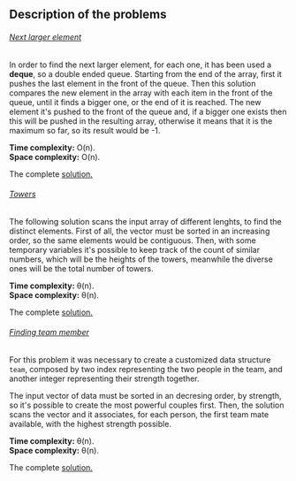 ## Description of the problems

###### [Next larger element](https://practice.geeksforgeeks.org/problems/next-larger-element/0)

In order to find the next larger element, for each one, it has been used a **deque**, so a double ended queue.
Starting from the end of the array, first it pushes the last element in the front of the queue.
Then this solution compares the new element in the array with each item in the front of the queue, until it finds a bigger one, or the end of it is reached.
The new element it's pushed to the front of the queue and, if a bigger one exists then this will be pushed in the resulting array, otherwise it means that it is the maximum so far, so its result would be -1.

**Time complexity:** O(n).<br>
**Space complexity:** O(n).

The complete [solution.](https://github.com/Claire-gip/CompetitiveProgramming-Unipi/blob/master/Lecture_02/nextLarger.cc)


###### [Towers](http://codeforces.com/problemset/problem/37/A?locale=en)

The following solution scans the input array of different lenghts, to find the distinct elements.
First of all, the vector must be sorted in an increasing order, so the same elements would be contiguous.
Then, with some temporary variables it's possible to keep track of the count of similar numbers, which will be the heights of the towers, meanwhile the diverse ones will be the total number of towers.

**Time complexity:** θ(n).<br>
**Space complexity:** θ(n).

The complete [solution.](https://github.com/Claire-gip/CompetitiveProgramming-Unipi/blob/master/Lecture_02/towers.cc)


###### [Finding team member](http://codeforces.com/problemset/problem/579/B?locale=en)

For this problem it was necessary to create a customized data structure `team`, composed by two index representing the two people in the team, and another integer representing their strength together.

The input vector of data must be sorted in an decresing order, by strength, so it's possible to create the most powerful couples first.
Then, the solution scans the vector and it associates, for each person, the first team mate available, with the highest strength possible.

**Time complexity:** θ(n).<br>
**Space complexity:** θ(n).

The complete [solution.](https://github.com/Claire-gip/CompetitiveProgramming-Unipi/blob/master/Lecture_02/teamMember.cc)